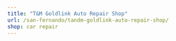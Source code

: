 ```yaml
---
title: "T&M Goldlink Auto Repair Shop"
url: /san-fernando/tandm-goldlink-auto-repair-shop/
shop: car repair
---
```

